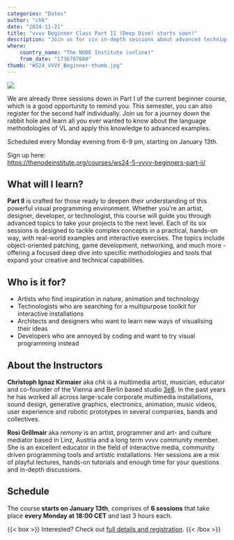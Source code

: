 ```yaml
---
categories: "Dates"
author: "chk"
date: "2024-11-21"
title: "vvvv Beginner Class Part II (Deep Dive) starts soon!"
description: "Join us for six in-depth sessions about advanced techniques and VL as a programming language."
where: 
    country_name: "The NODE Institute (online)"
    from_date: "1736787600"
thumb: "WS24_VVVV_Beginner-thumb.jpg"
---
```


![](WS24_VVVV_Beginner.jpg) 

We are already three sessions down in Part I of the current beginner course, which is a good opportunity to remind you: This semester, you can also register for the second half individually. Join us for a journey down the rabbit hole and learn all you ever wanted to know about the language methodologies of VL and apply this knowledge to advanced examples.

Scheduled every Monday evening from 6-9 pm, starting on January 13th. 

Sign up here:<br />
https://thenodeinstitute.org/courses/ws24-5-vvvv-beginners-part-ii/

## What will I learn?

**Part II** is crafted for those ready to deepen their understanding of this powerful visual programming environment. Whether you’re an artist, designer, developer, or technologist, this course will guide you through advanced topics to take your projects to the next level. Each of its six sessions is designed to tackle complex concepts in a practical, hands-on way, with real-world examples and interactive exercises. The topics include object-oriented patching, game development, networking, and much more - offering a focused deep dive into specific methodologies and tools that expand your creative and technical capabilities. 

## Who is it for?

- Artists who find inspiration in nature, animation and technology
- Technologists who are searching for a multipurpose toolkit for interactive installations
- Architects and designers who want to learn new ways of visualising their ideas
- Developers who are annoyed by coding and want to try visual programming instead

## About the Instructors

**Christoph Ignaz Kirmaier** aka *chk* is a multimedia artist, musician, educator and co-founder of the Vienna and Berlin based studio [3e8](https://www.3e8.studio/). In the past years he has worked all across large-scale corporate multimedia installations, sound design, generative graphics, electronics, animation, music videos, user experience and robotic prototypes in several companies, bands and collectives.

**Rosi Grillmair** aka *remony* is an artist, programmer and art- and culture mediator based in Linz, Austria and a long term vvvv community member. She is an excellent educator in the field of interactive media, community driven programming tools and artistic installations. Her sessions are a mix of playful lectures, hands-on tutorials and enough time for your questions and in-depth discussions.

## Schedule

The course **starts on January 13th**, comprises of **6 sessions** that take place **every Monday at 18:00 CET** and last 3 hours each. 

{{< box >}}
Interested? Check out [full details and registration](https://thenodeinstitute.org/courses/ws24-5-vvvv-beginners-part-ii/).
{{< /box >}}

